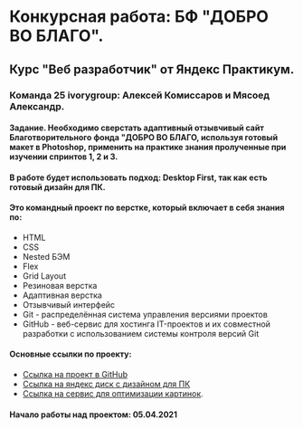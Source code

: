 # Конкурсная работа: БФ "ДОБРО ВО БЛАГО".

## Курс "Веб разработчик" от Яндекс Практикум.

### Команда 25 ivorygroup: Алексей Комиссаров и Мясоед Александр.

#### Задание. Необходимо сверстать адаптивный отзывчивый сайт Благотворительного фонда "ДОБРО ВО БЛАГО, используя готовый макет в Photoshop, применить на практике знания пролученные при изучении спринтов 1, 2 и 3.

#### В работе будет использовать подход: Desktop First, так как есть готовый дизайн для ПК.

#### Это командный проект по верстке, который включает в себя знания по:
* HTML
* CSS
* Nested БЭМ
* Flex
* Grid Layout
* Резиновая верстка
* Адаптивная верстка
* Отзывчивый интерфейс
* Git - распределённая система управления версиями проектов
* GitHub - веб-сервис для хостинга IT-проектов и их совместной разработки с использованием системы контроля версий Git

#### Основные ссылки по проекту:
* [Ссылка на проект в GitHub](https://github.com/myasoedas/dvbfond.ru)
* [Ссылка на яндекс диск с дизайном для ПК](https://yadi.sk/d/AcrIsGBj2i6pAg)
* [Ссылка на сервис для оптимизации картинок](https://tinypng.com/).

#### Начало работы над проектом: 05.04.2021
